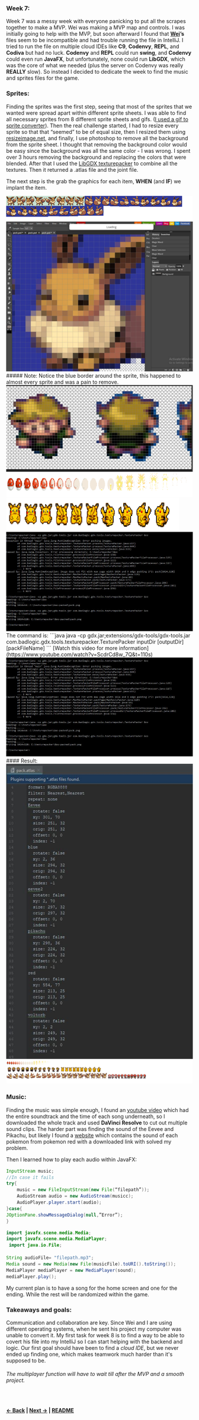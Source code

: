 ### Week 7:

Week 7 was a messy week with everyone panicking to put all the scrapes together to make a MVP. Wei was making a MVP map and controls. I was initially going to help with the MVP, but soon afterward I found that **[Wei](https://github.com/weiz9762/java-independent-study/blob/master/entries/entry07.md)’s** files seem to be incompatible and had trouble running the file in IntelliJ. I tried to run the file on multiple cloud IDEs like **C9**, **Codenvy**, **REPL**, and **Codiva** but had no luck. **Codenvy** and **REPL** could run **swing**, and **Codenvy** could even run **JavaFX**, but unfortunately, none could run **LibGDX**, which was the core of what we needed (plus the server on Codenvy was really **REALLY** slow). So instead I decided to dedicate the week to find the music and sprites files for the game.

### Sprites:

Finding the sprites was the first step, seeing that most of the sprites that we wanted were spread apart within different sprite sheets. I was able to find all necessary sprites from 8 different sprite sheets and gifs. ([I used a gif to sprite converter](https://ezgif.com/gif-to-sprite)). Then the real challenge started, I had to resize every sprite so that that “seemed” to be of equal size, then I resized them using [resizeimage.net](https://resizeimage.net/), and finally, I use photoshop to remove all the background from the sprite sheet. I thought that removing the background color would be easy since the background was all the same color - I was wrong. I spent over 3 hours removing the background and replacing the colors that were blended. After that I used the [LibGDX texturepacker](https://github.com/libgdx/libgdx/wiki/Texture-packer) to combine all the textures. Then it returned a .atlas file and the joint file.


The next step is the grab the graphics for each item, **WHEN** (and **IF**) we implant the item.

<img src = "https://raw.githubusercontent.com/Jeffreyg2240/Independent-Study-Java/master/images/Eevee.png">
<img src = "https://raw.githubusercontent.com/Jeffreyg2240/Independent-Study-Java/master/images/editing.JPG">
##### Note: Notice the blue border around the sprite, this happened to almost every sprite and was a pain to remove.
<img src = "https://raw.githubusercontent.com/Jeffreyg2240/Independent-Study-Java/master/images/editting.JPG">
<img src = "https://raw.githubusercontent.com/Jeffreyg2240/Independent-Study-Java/master/images/voltorb.png">
<img src = "https://raw.githubusercontent.com/Jeffreyg2240/Independent-Study-Java/master/images/pikachu.png">
<img src = "https://raw.githubusercontent.com/Jeffreyg2240/Independent-Study-Java/master/images/texturepacker.JPG">
The command is:
```java
java -cp gdx.jar;extensions/gdx-tools/gdx-tools.jar com.badlogic.gdx.tools.texturepacker.TexturePacker inputDir [outputDir] [packFileName]
```
[Watch this video for more information](https://www.youtube.com/watch?v=ScdrCd8w_7Q&t=110s)

<img src = "https://raw.githubusercontent.com/Jeffreyg2240/Independent-Study-Java/master/images/texturepacker.JPG">
#### Result:
<img src = "https://raw.githubusercontent.com/Jeffreyg2240/Independent-Study-Java/master/images/pack2.JPG">
<img src = "https://raw.githubusercontent.com/Jeffreyg2240/Independent-Study-Java/master/images/pack.png">



### Music:

Finding the music was simple enough, I found an [youtube video](https://www.youtube.com/watch?v=WnI7skE4_9k) which had the entire soundtrack and the time of each song underneath, so I downloaded the whole track and used **DaVinci Resolve** to cut out multiple sound clips. The harder part was finding the sound of the Eevee and Pikachu, but likely I found a [website](https://downloads.khinsider.com/game-soundtracks/album/pokemon-sfx-gen-3-ruby-sapphire-all-sound-effects-sfx) which contains the sound of each pokemon from pokemon red with a downloaded link with solved my problem.

Then I learned how to play each audio within JavaFX: 
```java
InputStream music;
//In case it fails
try{
	music = new FileInputStream(new File(“filepath”));
	AudioStream audio = new AudioStream(musicc);
	AudioPlayer.player.start(audio);
}case{
JOptionPane.showMessageDialog(null,”Error”);
}
```
```java
import javafx.scene.media.Media; 
import javafx.scene.media.MediaPlayer;
 import java.io.File;

String audioFile= "filepath.mp3";
Media sound = new Media(new File(musicFile).toURI().toString()); 
MediaPlayer mediaPlayer = new MediaPlayer(sound); 
mediaPlayer.play();

```
My current plan is to have a song for the home screen and one for the ending. While the rest will be randomized within the game.


### Takeaways and goals:

Communication and collaboration are key. Since Wei and I are using different operating systems, when he sent his project my computer was unable to convert it. My first task for week 8 is to find a way to be able to covert his file into my IntelliJ so I can start helping with the backend and logic. Our first goal should have been to find a *cloud IDE*, but we never ended up finding one, which makes teamwork much harder than it's supposed to be.
<br>
###### The multiplayer function will have to wait till after the MVP and a smooth project.
<br>

<b>[&larr; Back](Entry_6.md)  |
[Next &rarr;](Entry_8.md) | [README](../README.md)</b>